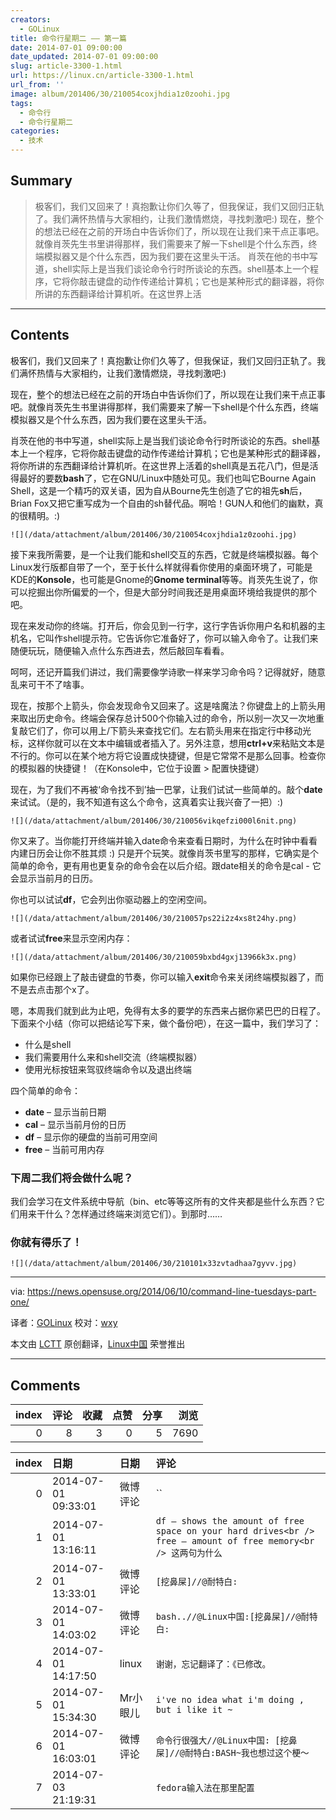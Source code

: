 ```yaml
---
creators:
  - GOLinux
title: 命令行星期二 —— 第一篇
date: 2014-07-01 09:00:00
date_updated: 2014-07-01 09:00:00
slug: article-3300-1.html
url: https://linux.cn/article-3300-1.html
url_from: ''
image: album/201406/30/210054coxjhdia1z0zoohi.jpg
tags:
  - 命令行
  - 命令行星期二
categories:
  - 技术
---
```


## Summary

> 极客们，我们又回来了！真抱歉让你们久等了，但我保证，我们又回归正轨了。我们满怀热情与大家相约，让我们激情燃烧，寻找刺激吧:) 现在，整个的想法已经在之前的开场白中告诉你们了，所以现在让我们来干点正事吧。就像肖茨先生书里讲得那样，我们需要来了解一下shell是个什么东西，终端模拟器又是个什么东西，因为我们要在这里头干活。 肖茨在他的书中写道，shell实际上是当我们谈论命令行时所谈论的东西。shell基本上一个程序，它将你敲击键盘的动作传递给计算机；它也是某种形式的翻译器，将你所讲的东西翻译给计算机听。在这世界上活

***

<!-- more -->

## Contents

极客们，我们又回来了！真抱歉让你们久等了，但我保证，我们又回归正轨了。我们满怀热情与大家相约，让我们激情燃烧，寻找刺激吧:)

现在，整个的想法已经在之前的开场白中告诉你们了，所以现在让我们来干点正事吧。就像肖茨先生书里讲得那样，我们需要来了解一下shell是个什么东西，终端模拟器又是个什么东西，因为我们要在这里头干活。

肖茨在他的书中写道，shell实际上是当我们谈论命令行时所谈论的东西。shell基本上一个程序，它将你敲击键盘的动作传递给计算机；它也是某种形式的翻译器，将你所讲的东西翻译给计算机听。在这世界上活着的shell真是五花八门，但是活得最好的要数**bash**了，它在GNU/Linux中随处可见。我们也叫它Bourne Again Shell，这是一个精巧的双关语，因为自从Bourne先生创造了它的祖先**sh**后，Brian Fox又把它重写成为一个自由的sh替代品。啊哈！GUN人和他们的幽默，真的很精明。:)

`![](/data/attachment/album/201406/30/210054coxjhdia1z0zoohi.jpg)`

接下来我所需要，是一个让我们能和shell交互的东西，它就是终端模拟器。每个Linux发行版都自带了一个，至于长什么样就得看你使用的桌面环境了，可能是KDE的**Konsole**，也可能是Gnome的**Gnome terminal**等等。肖茨先生说了，你可以挖掘出你所偏爱的一个，但是大部分时间我还是用桌面环境给我提供的那个吧。

现在来发动你的终端。打开后，你会见到一行字，这行字告诉你用户名和机器的主机名，它叫作shell提示符。它告诉你它准备好了，你可以输入命令了。让我们来随便玩玩，随便输入点什么东西进去，然后敲回车看看。

呵呵，还记开篇我们讲过，我们需要像学诗歌一样来学习命令吗？记得就好，随意乱来可干不了啥事。

现在，按那个上箭头，你会发现命令又回来了。这是啥魔法？你键盘上的上箭头用来取出历史命令。终端会保存总计500个你输入过的命令，所以别一次又一次地重复敲它们了，你可以用上/下箭头来查找它们。左右箭头用来在指定行中移动光标，这样你就可以在文本中编辑或者插入了。另外注意，想用**ctrl+v**来粘贴文本是不行的。你可以在某个地方将它设置成快捷键，但是它常常不是那么回事。检查你的模拟器的快捷键！（在Konsole中，它位于设置 > 配置快捷键）

现在，为了我们不再被‘命令找不到’抽一巴掌，让我们试试一些简单的。敲个**date**来试试。（是的，我不知道有这么个命令，这真着实让我兴奋了一把）:)

`![](/data/attachment/album/201406/30/210056vikqefzi000l6nit.png)`

你又来了。当你能打开终端并输入date命令来查看日期时，为什么在时钟中看看内建日历会让你不胜其烦 :) 只是开个玩笑。就像肖茨书里写的那样，它确实是个简单的命令，更有用也更复杂的命令会在以后介绍。跟date相关的命令是cal - 它会显示当前月的日历。

你也可以试试**df**，它会列出你驱动器上的空闲空间。

`![](/data/attachment/album/201406/30/210057ps22i2z4xs8t24hy.png)`

或者试试**free**来显示空闲内存：

`![](/data/attachment/album/201406/30/210059bxbd4gxj13966k3x.png)`

如果你已经跟上了敲击键盘的节奏，你可以输入**exit**命令来关闭终端模拟器了，而不是去点击那个x了。

嗯，本周我们就到此为止吧，免得有太多的要学的东西来占据你紧巴巴的日程了。下面来个小结（你可以把结论写下来，做个备份吧），在这一篇中，我们学习了：

* 什么是shell
* 我们需要用什么来和shell交流（终端模拟器）
* 使用光标按钮来驾驭终端命令以及退出终端

四个简单的命令：

* **date** – 显示当前日期
* **cal** – 显示当前月份的日历
* **df** – 显示你的硬盘的当前可用空间
* **free** – 当前可用内存

### 下周二我们将会做什么呢？

我们会学习在文件系统中导航（bin、etc等等这所有的文件夹都是些什么东西？它们用来干什么？怎样通过终端来浏览它们）。到那时……

### 你就有得乐了！

`![](/data/attachment/album/201406/30/210101x33zvtadhaa7gyvv.jpg)`

---

via: <https://news.opensuse.org/2014/06/10/command-line-tuesdays-part-one/>

译者：[GOLinux](https://github.com/GOLinux) 校对：[wxy](https://github.com/wxy)

本文由 [LCTT](https://github.com/LCTT/TranslateProject) 原创翻译，[Linux中国](https://linux.cn/) 荣誉推出

***

## Comments


|   index |   评论 |   收藏 |   点赞 |   分享 |   浏览 |
|--------:|-------:|-------:|-------:|-------:|-------:|
|       0 |      8 |      3 |      0 |      5 |   7690 |

|   index | 日期                | 日期     | 评论                                                                                                            |
|--------:|:--------------------|:---------|:----------------------------------------------------------------------------------------------------------------|
|       0 | 2014-07-01 09:33:01 | 微博评论 | ``                                                                                                              |
|       1 | 2014-07-01 13:16:11 |          | `df – shows the amount of free space on your hard drives<br /> free – amount of free memory<br /> 这两句为什么` |
|       2 | 2014-07-01 13:33:01 | 微博评论 | `[挖鼻屎]//@耐特白:`                                                                                            |
|       3 | 2014-07-01 14:03:02 | 微博评论 | `bash..//@Linux中国:[挖鼻屎]//@耐特白:`                                                                         |
|       4 | 2014-07-01 14:17:50 | linux    | `谢谢，忘记翻译了：《已修改。`                                                                                  |
|       5 | 2014-07-01 15:34:30 | Mr小眼儿 | `i've no idea what i'm doing , but i like it ~`                                                                 |
|       6 | 2014-07-01 16:03:01 | 微博评论 | `命令行很强大//@Linux中国: [挖鼻屎]//@耐特白:BASH~我也想过这个梗～`                                             |
|       7 | 2014-07-03 21:19:31 |          | `fedora输入法在那里配置`                                                                                        |
